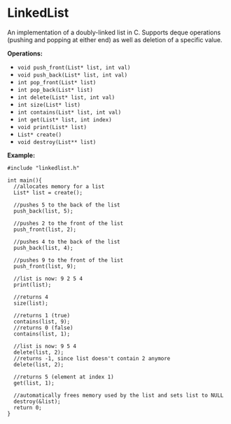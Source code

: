 # LinkedList
An implementation of a doubly-linked list in C. Supports deque operations (pushing and popping at either end) as well as deletion of a specific value.

**Operations:**
- ```void push_front(List* list, int val)```
- ```void push_back(List* list, int val)```
- ```int pop_front(List* list)```
- ```int pop_back(List* list)```
- ```int delete(List* list, int val)```
- ```int size(List* list)```
- ```int contains(List* list, int val)```
- ```int get(List* list, int index)```
- ```void print(List* list)```
- ```List* create()```
- ```void destroy(List** list)```

**Example:**
```
#include "linkedlist.h"

int main(){
  //allocates memory for a list
  List* list = create();
  
  //pushes 5 to the back of the list
  push_back(list, 5);
  
  //pushes 2 to the front of the list
  push_front(list, 2);
  
  //pushes 4 to the back of the list
  push_back(list, 4);
  
  //pushes 9 to the front of the list
  push_front(list, 9);
  
  //list is now: 9 2 5 4
  print(list);
  
  //returns 4
  size(list);
  
  //returns 1 (true)
  contains(list, 9);
  //returns 0 (false)
  contains(list, 1);
  
  //list is now: 9 5 4
  delete(list, 2);
  //returns -1, since list doesn't contain 2 anymore
  delete(list, 2);
  
  //returns 5 (element at index 1)
  get(list, 1);
  
  //automatically frees memory used by the list and sets list to NULL
  destroy(&list);
  return 0;
}
```
